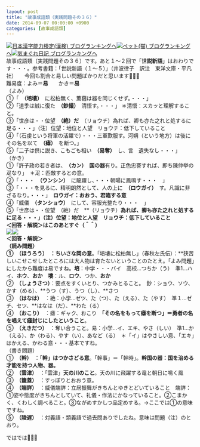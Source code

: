 ```yaml
---
layout: post
title: "故事成語類（実践問題その３６）"
date: 2014-09-07 00:00:00 +0900
categories: [故事成語類]
---
```


[![](/syuusyuu9701/assets/images/故事成語類（実践問題その３６）-br_c_3028_1.gif)](http://blog.with2.net/link.php?1659096:3028 "日本漢字能力検定(漢検) ブログランキングへ")[日本漢字能力検定(漢検) ブログランキングへ](http://blog.with2.net/link.php?1659096:3028)[![](/syuusyuu9701/assets/images/故事成語類（実践問題その３６）-br_c_1348_1.gif)](http://blog.with2.net/link.php?1659096:1348 "ペット(猫) ブログランキングへ")[ペット(猫) ブログランキングへ](http://blog.with2.net/link.php?1659096:1348)[![](/syuusyuu9701/assets/images/故事成語類（実践問題その３６）-br_c_9257_1.gif)](http://blog.with2.net/link.php?1659096:9257 "気まぐれ日記 ブログランキングへ")[気まぐれ日記 ブログランキングへ](http://blog.with2.net/link.php?1659096:9257)  
故事成語類（実践問題その３６）です。あと１～２回で「**世説新語**」はおわりです・・・。参考書籍：「世説新語（１～５）」（井波律子　訳注　東洋文庫・平凡社）　　今回も割合と易しい問題ばかりだと思います👋👋👋　　  
難易度：よみ＝**易**　　かき＝**易**　  
（よみ）  
①「　**（培塿）**　に松柏無く、薫蕕は器を同じくせず。・・・」　  
②「道季は誠に復た　**（鈔撮）**　清悟す。・・・」 ＊清悟：スカッと理解すること。  
③「世彦は・・位望　**（絶）だ**　（リョウチ）為れば、卿も亦た之れと処するに足る・・・」（注）位望：地位と人望　リョウチ：低下していること  
④「（石虔という将軍の活躍で）・・・三軍歎服す。河朔（という地方）は後にその名を以て　**（瘧）**　を断つ。」  
⑤「二子は倶に説き、こもごも相い　**（易奪）**　し、言　遺失なし・・・」  
（かき）  
①「許子政の若き者は、　**（カン）　国の器**有り。正色忠謇すれば、即ち陳仲挙の疋なり」　＊疋：匹敵するとの意。  
②「・・・　**（ウンシン）**　に龍躍し、・・・朝暘に鳳鳴す・・・　」  
③「・・・を見るに、精明朗然として、人の上に　**（ロウガイ）**　す。凡識に非ざるなり。・・・」　**ロウガイ：おおう、君臨する意**  
④「威儀　**（タンショウ）**　にして、容服光整たり・・・　」  
⑤「世彦は・・位望　（絶）だ　**（リョウチ）**為れば、卿も亦た之れと処するに足る・・・」（注）位望：地位と人望　**リョウチ：低下していること**  
＜回答・解説＞はこのあとすぐ（＾＾）  
![](/syuusyuu9701/assets/images/故事成語類（実践問題その３６）-a5ee1595507c97907acdccb79efc64ed.jpg)![](/syuusyuu9701/assets/images/故事成語類（実践問題その３６）-81d4267eae2251330f1fd29878044b24.jpg)  
＜回答・解説＞  
（読み問題）  
①　**（ほうろう）**　：ちいさな岡の意**。「培塿に松柏無し」（春秋左氏伝）：**狭苦しいこせこせしたところには大人物は育たないということのたとえ。「よみ問題」にしたから難度は易ですね。**培**：中学・・・バイ　高校…つちか（う）　準1…ハイ、**ホウ**、**おか**　**塿**：ル、**ロウ**、つか、**おか**  
②　**（しょうさつ）**：要点をすくいとり、つかみとること。　鈔：ショウ、ソウ、かす（める）、**うつ（す）、うつ（し）、**さつ  
③　**（はなは）**　：絶：小学…ゼツ、た（つ）、た（える）、た（やす）　準１…ゼチ、セツ、**はなは（だ）、**わた（る）  
④　**（おこり）**　：瘧：ギャク、おこり　**「その名をもって瘧を断つ」＝勇者の名を唱えて瘧封じにしたということ**。  
⑤　**（えきだつ）**　：奪い合うこと。易：小学…イ、エキ、やさ（しい）　準1…か（える）、か（わる）、やす（い）、あなど（る）　＊「イ」はやさしい意、「エキ」はかえる、かわる意・・・基本ですね。  
（書き問題）  
①　**（幹）**　：「**幹」はつかさどる意**。「幹事」＝「幹時」。**幹国の器：国を治める才能を持つ人物、器。**  
②　**（雲津）**　：「雲津」**天の川のこと**。天の川に飛躍する竜と朝日に鳴く鳳  
③　**（籠蓋）**　：すっぽりとおおう意。  
④　**（端詳）**　：威儀端詳：立居振舞がきちんとゆきとどいていること　端詳：①姿や態度がきちんとしていて、礼儀・作法にかなっていること。②こまかく、くわしく調べること。③ながめすかしつ品定めする。→ここでは①の意味ですね。  
⑤　**（陵遅）**　：対義語・類義語で過去問ありでしたね。意味は問題（注）のとおり。  
  
ではでは👋👋👋  
  